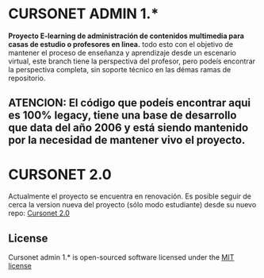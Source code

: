 # CURSONET ADMIN 1.*
**Proyecto E-learning de administración de contenidos multimedia para casas de estudio o profesores en linea.**
todo esto con el objetivo de mantener el proceso de enseñanza y aprendizaje desde un escenario virtual, este branch
tiene la perspectiva del profesor, pero podeís encontrar la perspectiva completa, sin soporte técnico en las démas ramas de repositorio.

## ATENCION: El código que podeís encontrar aqui es 100% legacy, tiene una base de desarrollo que data del año 2006 y está siendo mantenido por la necesidad de mantener vivo el proyecto.

# CURSONET 2.0
Actualmente el proyecto se encuentra en renovación. Es posible seguir de cerca la version nueva del proyecto (sólo modo estudiante) desde su nuevo repo:
[Cursonet 2.0](https://bitbucket.org/develemento/cursonet2.0)

## License
Cursonet admin 1.* is open-sourced software licensed under the [MIT license](http://opensource.org/licenses/MIT)